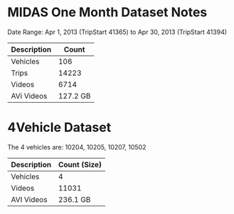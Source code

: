 # MIDAS One Month Dataset Notes

Date Range: Apr 1, 2013 (TripStart 41365) to Apr 30, 2013 (TripStart 41394)

Description|Count
---|---
Vehicles|106
Trips|14223
Videos|6714
AVi Videos|127.2 GB


# 4Vehicle Dataset

The 4 vehicles are: 10204, 10205, 10207, 10502

Description|Count (Size)
---|---
Vehicles|4
Videos|11031
AVI Videos|236.1 GB


